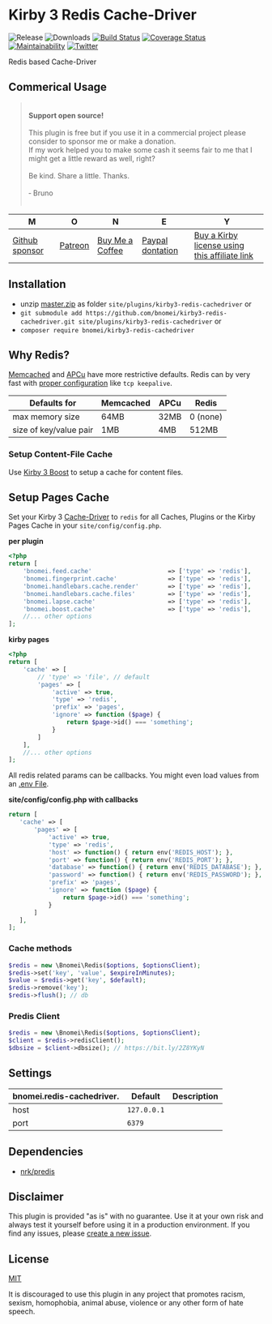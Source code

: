 # Kirby 3 Redis Cache-Driver

![Release](https://flat.badgen.net/packagist/v/bnomei/kirby3-redis-cachedriver?color=ae81ff)
![Downloads](https://flat.badgen.net/packagist/dt/bnomei/kirby3-redis-cachedriver?color=272822)
[![Build Status](https://flat.badgen.net/travis/bnomei/kirby3-redis-cachedriver)](https://travis-ci.com/bnomei/kirby3-redis-cachedriver)
[![Coverage Status](https://flat.badgen.net/coveralls/c/github/bnomei/kirby3-redis-cachedriver)](https://coveralls.io/github/bnomei/kirby3-redis-cachedriver) 
[![Maintainability](https://flat.badgen.net/codeclimate/maintainability/bnomei/kirby3-redis-cachedriver)](https://codeclimate.com/github/bnomei/kirby3-redis-cachedriver) 
[![Twitter](https://flat.badgen.net/badge/twitter/bnomei?color=66d9ef)](https://twitter.com/bnomei)

Redis based Cache-Driver

## Commerical Usage

> <br>
><b>Support open source!</b><br><br>
> This plugin is free but if you use it in a commercial project please consider to sponsor me or make a donation.<br>
> If my work helped you to make some cash it seems fair to me that I might get a little reward as well, right?<br><br>
> Be kind. Share a little. Thanks.<br><br>
> &dash; Bruno<br>
> &nbsp; 

| M | O | N | E | Y |
|---|----|---|---|---|
| [Github sponsor](https://github.com/sponsors/bnomei) | [Patreon](https://patreon.com/bnomei) | [Buy Me a Coffee](https://buymeacoff.ee/bnomei) | [Paypal dontation](https://www.paypal.me/bnomei/15) | [Buy a Kirby license using this affiliate link](https://a.paddle.com/v2/click/1129/35731?link=1170) |

## Installation

- unzip [master.zip](https://github.com/bnomei/kirby3-redis-cachedriver/archive/master.zip) as folder `site/plugins/kirby3-redis-cachedriver` or
- `git submodule add https://github.com/bnomei/kirby3-redis-cachedriver.git site/plugins/kirby3-redis-cachedriver` or
- `composer require bnomei/kirby3-redis-cachedriver`

## Why Redis?

[Memcached](https://github.com/memcached/memcached/wiki/ConfiguringServer#commandline-arguments) and [APCu](https://www.php.net/manual/en/apc.configuration.php) have more restrictive defaults. Redis can by very fast with [proper configuration](https://blog.opstree.com/2019/04/16/redis-best-practices-and-performance-tuning/) like `tcp keepalive`.

| Defaults for | Memcached | APCu | Redis |
|----|----|----|----|
| max memory size | 64MB | 32MB | 0 (none) |
| size of key/value pair | 1MB | 4MB | 512MB |

### Setup Content-File Cache

Use [Kirby 3 Boost](https://github.com/bnomei/kirby3-boost) to setup a cache for content files.

## Setup Pages Cache

Set your Kirby 3 [Cache-Driver](https://getkirby.com/docs/guide/cache#cache-drivers-and-options) to `redis` for all Caches, Plugins or the Kirby Pages Cache in your `site/config/config.php`.

**per plugin**
```php
<?php
return [
    'bnomei.feed.cache'                     => ['type' => 'redis'],
    'bnomei.fingerprint.cache'              => ['type' => 'redis'],
    'bnomei.handlebars.cache.render'        => ['type' => 'redis'],
    'bnomei.handlebars.cache.files'         => ['type' => 'redis'],
    'bnomei.lapse.cache'                    => ['type' => 'redis'],
    'bnomei.boost.cache'                    => ['type' => 'redis'],
    //... other options
];
```

**kirby pages**
```php
<?php
return [
    'cache' => [
        // 'type' => 'file', // default
        'pages' => [
            'active' => true,
            'type' => 'redis',
            'prefix' => 'pages',
            'ignore' => function ($page) {
                return $page->id() === 'something';
            }
        ]
    ],
    //... other options
];
```

All redis related params can be callbacks. You might even load values from an [.env File](https://github.com/bnomei/kirby3-dotenv).

**site/config/config.php with callbacks**
 ```php
return [
    'cache' => [
        'pages' => [
            'active' => true,
            'type' => 'redis',
            'host' => function() { return env('REDIS_HOST'); },
            'port' => function() { return env('REDIS_PORT'); },
            'database' => function() { return env('REDIS_DATABASE'); },
            'password' => function() { return env('REDIS_PASSWORD'); },
            'prefix' => 'pages',
            'ignore' => function ($page) {
                return $page->id() === 'something';
            }
        ]
    ],
];
 ```

### Cache methods
```php
$redis = new \Bnomei\Redis($options, $optionsClient);
$redis->set('key', 'value', $expireInMinutes);
$value = $redis->get('key', $default);
$redis->remove('key');
$redis->flush(); // db
```

### Predis Client
```php
$redis = new \Bnomei\Redis($options, $optionsClient);
$client = $redis->redisClient();
$dbsize = $client->dbsize(); // https://bit.ly/2Z8YKyN
```

## Settings

| bnomei.redis-cachedriver.            | Default        | Description               |            
|---------------------------|----------------|---------------------------|
| host | `127.0.0.1` |  |
| port | `6379` |  |


## Dependencies

- [nrk/predis](https://github.com/nrk/predis)

## Disclaimer

This plugin is provided "as is" with no guarantee. Use it at your own risk and always test it yourself before using it in a production environment. If you find any issues, please [create a new issue](https://github.com/bnomei/kirby3-redis-cachedriver/issues/new).

## License

[MIT](https://opensource.org/licenses/MIT)

It is discouraged to use this plugin in any project that promotes racism, sexism, homophobia, animal abuse, violence or any other form of hate speech.
